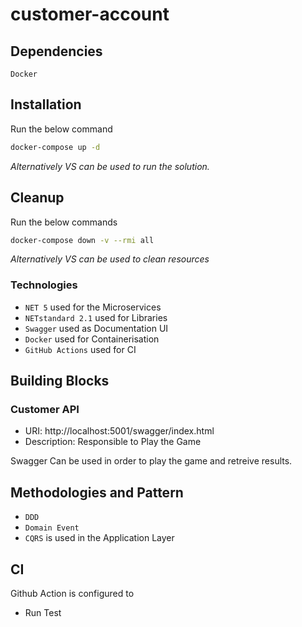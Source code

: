 # customer-account

## Dependencies

`Docker`

## Installation
Run the below command
```sh
docker-compose up -d
```
*Alternatively VS can be used to run the solution.*
## Cleanup
Run the below commands
```sh
docker-compose down -v --rmi all
```
*Alternatively VS can be used to clean resources*

### Technologies
- `NET 5` used for the Microservices
- `NETstandard 2.1` used for Libraries
- `Swagger` used as Documentation UI
- `Docker` used for Containerisation
- `GitHub Actions` used for CI
 
 
## Building Blocks
 
### Customer API
- URI: http://localhost:5001/swagger/index.html
- Description: Responsible to Play the Game
 
Swagger Can be used in order to play the game and retreive results.
 

 ## Methodologies and Pattern
 - `DDD`
 - `Domain Event` 
 - `CQRS` is used in the Application Layer

 ## CI
 Github Action is configured to 
 - Run Test


